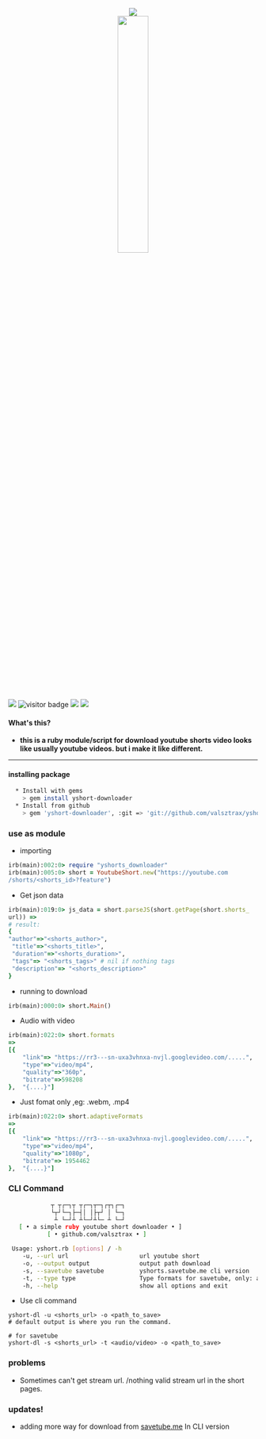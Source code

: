 <p align="center">
<img src="https://i.ibb.co/ZYjZwgd/1654340956599.png"/>
<a href="https://github.com/motebaya" target="_blank"><img style="width: 35%; display: block; margin-right: auto; margin-left:auto" src="https://img.shields.io/badge/Author-motebaya-yellow?style=flat&logo=Coursera&logoColor=white"/></a>
</p>

![](https://img.shields.io/badge/ruby-package-red?logo=ruby)
![visitor badge](https://visitor-badge.glitch.me/badge?page_id=yshort-downloader&left_text=Total%20views)
![](https://img.shields.io/github/downloads/valsztrax/yshort-downloader/total.svg?style=flat&color=green&logo=GoogleChrome&logoColor=white)
<a href="https://www.ruby-lang.org/en/" target="_blank"> ![](https://img.shields.io/badge/installing-ruby-orange?logo=linux&logoColor=black)</a>

#### What's this?
  * <b>this is a ruby module/script for download youtube shorts video
    looks like usually youtube videos. but i make it like different.</b>
 ----------
#### installing package
```bash
  * Install with gems
    > gem install yshort-downloader
  * Install from github
    > gem 'yshort-downloader', :git => 'git://github.com/valsztrax/yshort-downlaoder.git'
```

### use as module
 * importing
```ruby
irb(main):002:0> require "yshorts_downloader"
irb(main):005:0> short = YoutubeShort.new("https://youtube.com
/shorts/<shorts_id>?feature")
```

* Get json data
```ruby
irb(main):019:0> js_data = short.parseJS(short.getPage(short.shorts_
url)) =>
# result:
{
"author"=>"<shorts_author>",
 "title"=>"<shorts_title>",
 "duration"=>"<shorts_duration>",
 "tags"=> "<shorts_tags>" # nil if nothing tags
 "description"=> "<shorts_description>"
}
```

* running to download
```ruby
irb(main):000:0> short.Main()
```

* Audio with video
```ruby
irb(main):022:0> short.formats
=>
[{
    "link"=> "https://rr3---sn-uxa3vhnxa-nvjl.googlevideo.com/.....",
    "type"=>"video/mp4",
    "quality"=>"360p",
    "bitrate"=>598208
},  "{....}"]
```

* Just fomat only ,eg: .webm, .mp4
```ruby
irb(main):022:0> short.adaptiveFormats
=>
[{
    "link"=> "https://rr3---sn-uxa3vhnxa-nvjl.googlevideo.com/.....",
    "type"=>"video/mp4",
    "quality"=>"1080p",
    "bitrate"=> 1954462
},  "{....}"]
```

### CLI Command
```bash
            ┬ ┬┌─┐┬ ┬┌─┐┬─┐┌┬┐┌─┐
            └┬┘└─┐├─┤│ │├┬┘ │ └─┐
             ┴ └─┘┴ ┴└─┘┴└─ ┴ └─┘
   [ • a simple ruby youtube short downloader • ]
           [ • github.com/valsztrax • ]

 Usage: yshort.rb [options] / -h
    -u, --url url                    url youtube short
    -o, --output output              output path download
    -s, --savetube savetube          yshorts.savetube.me cli version
    -t, --type type                  Type formats for savetube, only: audio & video
    -h, --help                       show all options and exit
````
 * Use cli command
```
yshort-dl -u <shorts_url> -o <path_to_save>
# default output is where you run the command.

# for savetube
yshort-dl -s <shorts_url> -t <audio/video> -o <path_to_save>
```

### problems
 * Sometimes can't get stream url. /nothing valid stream url in
   the short pages.

### updates!
 * adding more way for download from [savetube.me](ytshorts.savetube.me)
   In CLI version

